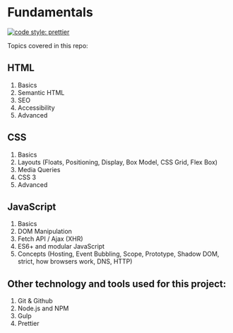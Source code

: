 

# Fundamentals
[![code style: prettier](https://img.shields.io/badge/code_style-prettier-ff69b4.svg?style=flat-square)](https://github.com/prettier/prettier)

Topics covered in this repo:

## HTML

1. Basics
2. Semantic HTML
3. SEO
4. Accessibility
5. Advanced

## CSS 

1. Basics
2. Layouts (Floats, Positioning, Display, Box Model, CSS Grid, Flex Box)
3. Media Queries
4. CSS 3
5. Advanced

## JavaScript

1. Basics
2. DOM Manipulation
3. Fetch API / Ajax (XHR)
4. ES6+ and modular JavaScript
5. Concepts (Hosting, Event Bubbling, Scope, Prototype, Shadow DOM, strict, how browsers work, DNS, HTTP)

## Other technology and tools used for this project:

1. Git & Github
2. Node.js and NPM
3. Gulp
4. Prettier



